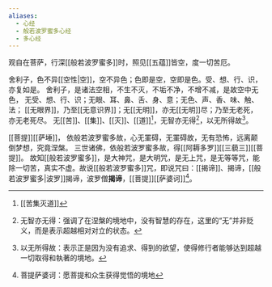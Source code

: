 ```yaml
---
aliases:
  - 心经
  - 般若波罗蜜多心经
  - 多心经
---
```

观自在菩萨，行深[[般若波罗蜜多]]时，照见[[五蕴]]皆空，度一切苦厄。

舍利子，色不异[[空性|空]]，空不异色；色即是空，空即是色。受、想、行、识，亦复如是。
舍利子，是诸法空相，不生不灭，不垢不净，不增不减，是故空中无色，
无受、想、行、识；无眼、耳、鼻、舌、身、意；无色、声、香、味、触、法；
[[无眼界]]，乃至[[无意识界]]；无[[无明]]，亦无[[无明]]尽；乃至无老死，亦无老死尽。
无[[苦]]、[[集]]、[[灭]]、[[道]][^1]，无智亦无得[^3]，以无所得故[^4]。

[[菩提]][[萨埵]]， 依般若波罗蜜多故，心无罣碍，无罣碍故，无有恐怖，远离颠倒梦想，究竟涅槃。
三世诸佛，依般若波罗蜜多故，得[[阿耨多罗]][[三藐三]][[菩提]]。
故知[[般若波罗蜜多]]，是大神咒，是大明咒，是无上咒，是无等等咒，能除一切苦，真实不虚。故说[[般若波罗蜜多]]咒，即说咒曰：[[揭谛]]、揭谛，[[般若波罗蜜多|波罗]]揭谛，波罗僧**揭谛**，[[菩提]][[萨婆诃]][^2]。

[^1]: [[苦集灭道]]
[^2]: 菩提萨婆诃：愿菩提和众生获得觉悟的境地
[^3]: 无智亦无得：强调了在涅槃的境地中，没有智慧的存在，这里的“无”并非贬义，而是表示超越相对对立的状态。
[^4]: 以无所得故：表示正是因为没有追求、得到的欲望，使得修行者能够达到超越一切取得和執著的境地。